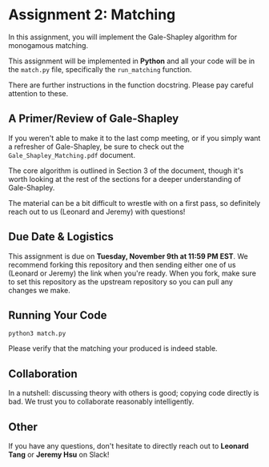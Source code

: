 # Assignment 2: Matching

In this assignment, you will implement the Gale-Shapley algorithm for monogamous matching. 

This assignment will be implemented in **Python** and all your code will be in the `match.py` file, specifically the `run_matching` function.

There are further instructions in the function docstring. Please pay careful attention to these.

## A Primer/Review of Gale-Shapley

If you weren't able to make it to the last comp meeting, or if you simply want a refresher of Gale-Shapley, be sure to check out the `Gale_Shapley_Matching.pdf` document.

The core algorithm is outlined in Section 3 of the document, though it's worth looking at the rest of the sections for a deeper understanding of Gale-Shapley. 

The material can be a bit difficult to wrestle with on a first pass, so definitely reach out to us (Leonard and Jeremy) with questions!  

## Due Date & Logistics
This assignment is due on **Tuesday, November 9th at 11:59 PM EST**. We recommend forking this repository and then sending either one of us (Leonard or Jeremy) the link when you're ready. When you fork, make sure to set this repository as the upstream repository so you can pull any changes we make.

## Running Your Code
```python3 match.py```

Please verify that the matching your produced is indeed stable.

## Collaboration
In a nutshell: discussing theory with others is good; copying code directly is bad. We trust you to collaborate reasonably intelligently.  

## Other
If you have any questions, don't hesitate to directly reach out to **Leonard Tang** or **Jeremy Hsu** on Slack!

